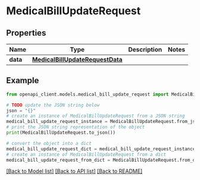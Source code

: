 # MedicalBillUpdateRequest


## Properties

Name | Type | Description | Notes
------------ | ------------- | ------------- | -------------
**data** | [**MedicalBillUpdateRequestData**](MedicalBillUpdateRequestData.md) |  | 

## Example

```python
from openapi_client.models.medical_bill_update_request import MedicalBillUpdateRequest

# TODO update the JSON string below
json = "{}"
# create an instance of MedicalBillUpdateRequest from a JSON string
medical_bill_update_request_instance = MedicalBillUpdateRequest.from_json(json)
# print the JSON string representation of the object
print(MedicalBillUpdateRequest.to_json())

# convert the object into a dict
medical_bill_update_request_dict = medical_bill_update_request_instance.to_dict()
# create an instance of MedicalBillUpdateRequest from a dict
medical_bill_update_request_from_dict = MedicalBillUpdateRequest.from_dict(medical_bill_update_request_dict)
```
[[Back to Model list]](../README.md#documentation-for-models) [[Back to API list]](../README.md#documentation-for-api-endpoints) [[Back to README]](../README.md)


